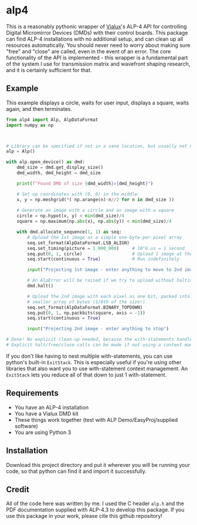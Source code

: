 # alp4

This is a reasonably pythonic wrapper of [Vialux](vialux.de)'s ALP-4 API for controlling Digital Micromirror Devices (DMDs) with their control boards.
This package can find ALP-4 installations with no additional setup, and can clean up all resources automatically. You should never need to worry about making sure "free" and "close" are called, even in the event of an error.
The core functionality of the API is implemented - this wrapper is a fundamental part of the system I use for transmission matrix and wavefront shaping research, and it is certainly sufficient for that.

## Example

This example displays a circle, waits for user input, displays a square, waits again, and then terminates.

```python
from alp4 import Alp, AlpDataFormat
import numpy as np



# Library can be specified if not in a sane location, but usually not needed.
alp = Alp()

with alp.open_device() as dmd:
    dmd_size = dmd.get_display_size()
    dmd_width, dmd_height = dmd_size

    print(f"Found DMD of size {dmd_width}x{dmd_height}")

    # Set up coordinates with (0, 0) in the middle
    x, y = np.meshgrid(*( np.arange(n)-n//2 for n in dmd_size ))
    
    # Generate an image with a circle and an image with a square
    circle = np.hypot(x, y) < min(dmd_size)/4
    square = np.maximum(np.abs(x), np.abs(y)) < min(dmd_size)/4

    with dmd.allocate_sequence(1, 1) as seq:
        # Upload the 1st image as a simple one-byte-per-pixel array
        seq.set_format(AlpDataFormat.LSB_ALIGN)
        seq.set_timing(picture = 1_000_000)     # 10^6 us = 1 second
        seq.put(0, 1, circle)                   # Upload 1 image at the start
        seq.start(continuous = True)            # Run indefinitely

        input("Projecting 1st image - enter anything to move to 2nd image")

        # An AlpError will be raised if we try to upload without halting first
        dmd.halt()

        # Upload the 2nd image with each pixel as one bit, packed into a
        # smaller array of bytes (1/8th of the size!)
        seq.set_format(AlpDataFormat.BINARY_TOPDOWN)
        seq.put(0, 1, np.packbits(square, axis = -1))
        seq.start(continuous = True)

        input("Projecting 2nd image - enter anything to stop")

# Done! No explicit clean-up needed, because the with-statements handle it all.
# Explicit halt/free/close calls can be made if not using a context manager.
```

If you don't like having to nest multiple with-statements, you can use python's
built-in `ExitStack`. This is especially useful if you're using other libraries that
also want you to use with-statement context management. An `ExitStack` lets you reduce
all of that down to just 1 with-statement.

## Requirements

* You have an ALP-4 installation
* You have a Vialux DMD kit
* These things work together (test with ALP Demo/EasyProj/supplied software)
* You are using Python 3

## Installation

Download this project directory and put it wherever you will be running your code, so that python can find it and import it successfully.

## Credit

All of the code here was written by me. I used the C header `alp.h` and the PDF documentation supplied with ALP-4.3 to develop this package.
If you use this package in your work, please cite this github repository!

